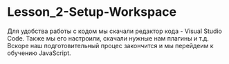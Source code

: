 # Lesson_2-Setup-Workspace

Для удобства работы с кодом мы скачали редактор кода - Visual Studio Code. Также мы его настроили, скачали нужные нам плагины и т.д. Вскоре наш подготовительный процес закончится и мы перейдеим к обучению JavaScript.
